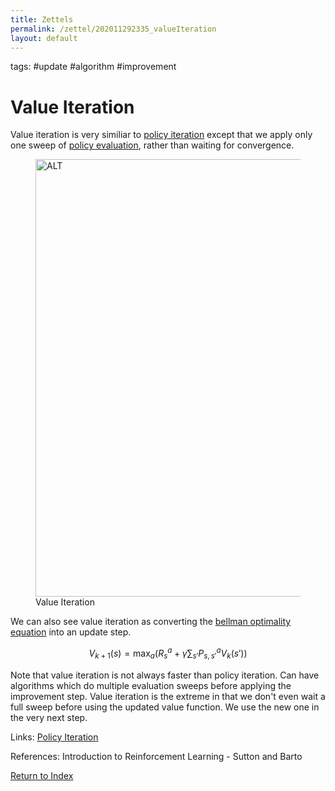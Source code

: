 ```yaml
---
title: Zettels
permalink: /zettel/202011292335_valueIteration
layout: default
---
```

tags: #update #algorithm #improvement

# Value Iteration

Value iteration is very similiar to [policy iteration](202011292319_policyIteration) 
except that we apply only one sweep of [policy evaluation](202011291938_iterativePolicyEvaluation), 
rather than waiting for convergence.

<figure>
  <img src="/zettel/Images/ReinforcementLearning/ValueIteration.png"
     alt="ALT"
     class="centerImage"
     style="width: 700px;" />
  <figcaption> Value Iteration </figcaption>     
</figure>

We can also see value iteration as converting the [bellman optimality equation](202011262156_bellmanOptimalityStateValue) 
into an update step.

$$
V_{k+1}(s) = \max_{a} \big( R_{s}^{a} + \gamma \sum_{s'} P_{s,s'}^{a} V_{k}(s') \big)
$$

Note that value iteration is not always faster than policy iteration. Can have algorithms which do multiple evaluation 
sweeps before applying the improvement step. Value iteration is the extreme in that we don't even wait a full sweep before using the updated 
value function. We use the new one in the very next step. 

Links: [Policy Iteration](202011292319_policyIteration)

References: Introduction to Reinforcement Learning - Sutton and Barto

[Return to Index](index)